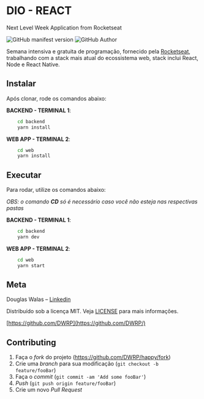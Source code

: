 # DIO - REACT

Next Level Week Application from Rocketseat

![GitHub manifest version](https://img.shields.io/github/manifest-json/v/DWRP/happy?color=%2300FF&style=flat-square)
![GitHub Author](https://img.shields.io/badge/Autor-Douglas%20Walas-green?color=green&label=Autor&style=flat-square)

Semana intensiva e gratuita de programação, fornecido pela [Rocketseat](https://rocketseat.com.br/), trabalhando com a stack mais atual do ecossistema web, stack inclui React, Node e React Native.

## Instalar

Após clonar, rode os comandos abaixo:

**BACKEND - TERMINAL 1**:

```cmd
    cd backend
    yarn install
```

**WEB APP - TERMINAL 2**:

```cmd
    cd web
    yarn install
```

## Executar

Para rodar, utilize os comandos abaixo:

*OBS: o comando **CD** só é necessário caso você não esteja nas respectivas pastas*

**BACKEND - TERMINAL 1**:

```cmd
    cd backend
    yarn dev
```

**WEB APP - TERMINAL 2**:

```cmd
    cd web
    yarn start
```

## Meta

Douglas Walas – [Linkedin](https://www.linkedin.com/in/douglaswalas/)

Distribuído sob a licença MIT. Veja [LICENSE](LICENSE) para mais informações.

[https://github.com/DWRP](https://github.com/DWRP/)

## Contributing

1. Faça o _fork_ do projeto (<https://github.com/DWRP/happy/fork>)
2. Crie uma _branch_ para sua modificação (`git checkout -b feature/fooBar`)
3. Faça o _commit_ (`git commit -am 'Add some fooBar'`)
4. _Push_ (`git push origin feature/fooBar`)
5. Crie um novo _Pull Request_
